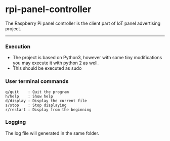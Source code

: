 # rpi-panel-controller
The Raspberry Pi panel controller is the client part of IoT panel advertising project.

-------------------

### Execution
- The project is based on Python3, however with some tiny modifications you may execute it with python 2 as well.
- This should be executed as sudo

### User terminal commands 
```
q/quit    : Quit the program
h/help    : Show help
d/display : Display the current file
s/stop    : Stop displaying
r/restart : Display from the beginning
```

### Logging
The log file will generated in the same folder.
